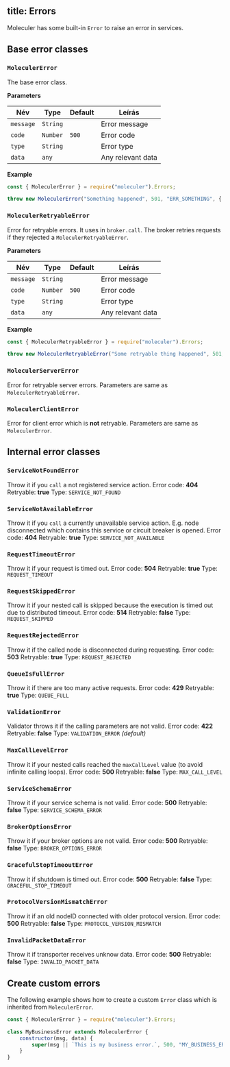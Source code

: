 title: Errors
---
Moleculer has some built-in `Error` to raise an error in services.

## Base error classes

### `MoleculerError`
The base error class.

**Parameters**

| Név       | Type     | Default | Leírás            |
| --------- | -------- | ------- | ----------------- |
| `message` | `String` |         | Error message     |
| `code`    | `Number` | `500`   | Error code        |
| `type`    | `String` |         | Error type        |
| `data`    | `any`    |         | Any relevant data |

**Example**
```js
const { MoleculerError } = require("moleculer").Errors;

throw new MoleculerError("Something happened", 501, "ERR_SOMETHING", { a: 5, nodeID: "node-666" });
```

### `MoleculerRetryableError`
Error for retryable errors. It uses in `broker.call`. The broker retries requests if they rejected a `MoleculerRetryableError`.

**Parameters**

| Név       | Type     | Default | Leírás            |
| --------- | -------- | ------- | ----------------- |
| `message` | `String` |         | Error message     |
| `code`    | `Number` | `500`   | Error code        |
| `type`    | `String` |         | Error type        |
| `data`    | `any`    |         | Any relevant data |

**Example**
```js
const { MoleculerRetryableError } = require("moleculer").Errors;

throw new MoleculerRetryableError("Some retryable thing happened", 501, "ERR_SOMETHING", { a: 5, nodeID: "node-666" });
```

### `MoleculerServerError`
Error for retryable server errors. Parameters are same as `MoleculerRetryableError`.


### `MoleculerClientError`
Error for client error which is **not** retryable. Parameters are same as `MoleculerError`.

## Internal error classes

### `ServiceNotFoundError`
Throw it if you `call` a not registered service action. Error code: **404** Retryable: **true** Type: `SERVICE_NOT_FOUND`

### `ServiceNotAvailableError`
Throw it if you `call` a currently unavailable service action. E.g. node disconnected which contains this service or circuit breaker is opened. Error code: **404** Retryable: **true** Type: `SERVICE_NOT_AVAILABLE`


### `RequestTimeoutError`
Throw it if your request is timed out. Error code: **504** Retryable: **true** Type: `REQUEST_TIMEOUT`

### `RequestSkippedError`
Throw it if your nested call is skipped because the execution is timed out due to distributed timeout. Error code: **514** Retryable: **false** Type: `REQUEST_SKIPPED`

### `RequestRejectedError`
Throw it if the called node is disconnected during requesting. Error code: **503** Retryable: **true** Type: `REQUEST_REJECTED`

### `QueueIsFullError`
Throw it if there are too many active requests. Error code: **429** Retryable: **true** Type: `QUEUE_FULL`

### `ValidationError`
Validator throws it if the calling parameters are not valid. Error code: **422** Retryable: **false** Type: `VALIDATION_ERROR` _(default)_

### `MaxCallLevelError`
Throw it if your nested calls reached the `maxCallLevel` value (to avoid infinite calling loops). Error code: **500** Retryable: **false** Type: `MAX_CALL_LEVEL`

### `ServiceSchemaError`
Throw it if your service schema is not valid. Error code: **500** Retryable: **false** Type: `SERVICE_SCHEMA_ERROR`

### `BrokerOptionsError`
Throw it if your broker options are not valid. Error code: **500** Retryable: **false** Type: `BROKER_OPTIONS_ERROR`

### `GracefulStopTimeoutError`
Throw it if shutdown is timed out. Error code: **500** Retryable: **false** Type: `GRACEFUL_STOP_TIMEOUT`

### `ProtocolVersionMismatchError`
Throw it if an old nodeID connected with older protocol version. Error code: **500** Retryable: **false** Type: `PROTOCOL_VERSION_MISMATCH`

### `InvalidPacketDataError`
Throw it if transporter receives unknow data. Error code: **500** Retryable: **false** Type: `INVALID_PACKET_DATA`

## Create custom errors
The following example shows how to create a custom `Error` class which is inherited from `MoleculerError`.

```js
const { MoleculerError } = require("moleculer").Errors;

class MyBusinessError extends MoleculerError {
    constructor(msg, data) {
        super(msg || `This is my business error.`, 500, "MY_BUSINESS_ERROR", data);
    }
}
```
